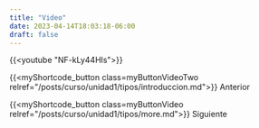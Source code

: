 ```yaml
---
title: "Video"
date: 2023-04-14T18:03:18-06:00
draft: false
---
```


{{<youtube "NF-kLy44Hls">}}

{{<myShortcode_button class=myButtonVideoTwo relref="/posts/curso/unidad1/tipos/introduccion.md">}} Anterior

{{<myShortcode_button class=myButtonVideo relref="/posts/curso/unidad1/tipos/more.md">}} Siguiente